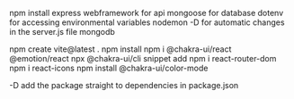 npm install
express webframework for api
mongoose for database
dotenv for accessing environmental variables
nodemon -D for automatic changes in the server.js file
mongodb

npm create vite@latest .
npm install
npm i @chakra-ui/react @emotion/react
npx @chakra-ui/cli snippet add
npm i react-router-dom
npm i react-icons
npm install @chakra-ui/color-mode


-D add the package straight to dependencies in package.json